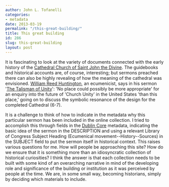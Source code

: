 ```yaml
---
author: John L. Tofanelli
categories:
- metadata
date: 2013-03-19
permalink: "/this-great-building/"
title: This great building
id: 286
slug: this-great-building
layout: post
---
```

It is fascinating to look at the variety of documents connected with the early history of the <a href='http://www.stjohndivine.org/'>Cathedral Church of Saint John the Divine</a>. The guidebooks and historical accounts are, of course, interesting; but sermons preached there can also be highly revealing of how the meaning of the cathedral was envisioned. <a href='http://anglicanhistory.org/usa/wrh/index.html'>William Reed Huntington</a>, an ecumenicist, says in his sermon '<a href='http://books.google.com/books?id=AaVHAAAAYAAJ&printsec=frontcover&source=gbs_ge_summary_r&cad=0#v=onepage&q&f=false'>The Talisman of Unity</a>': 'No place could possibly be more appropriate' for an enquiry into the future of 'Church Unity' in the United States 'than this place,' going on to discuss the symbolic resonance of the design for the completed Cathedral (6-7).

It is a challenge to think of how to indicate in the metadata why this particular sermon has been included in the online collection.
  I tried to accomplish this through fields in the <a href='http://dublincore.org/'>Dublin
  Core</a> metadata, indicating the basic idea of the sermon in the DESCRIPTION and
  using a relevant Library of Congress Subject Heading (Ecumenical movement--History--Sources)
  in the SUBJECT field to put the sermon itself in historical context. This raises
  various questions for me. How will people be approaching this site? How do we ensure
  that it is something more than an idiosyncratic collection of historical curiosities?
  I think the answer is that each collection needs to be built with some kind of an
  overarching narrative in mind of the developing role and significance of the building
  or institution as it was perceived by people at the time. We are, in some small
  way, becoming historians, simply by deciding which materials to include.
